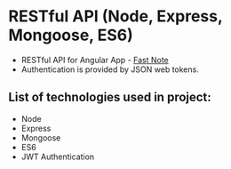 # RESTful API (Node, Express, Mongoose, ES6)

* RESTful API for Angular App  - <a href="https://mtrybus2208.github.io/Fast-note/">Fast Note</a>
* Authentication is provided by JSON web tokens. 

## List of technologies used in project:

* Node
* Express
* Mongoose
* ES6
* JWT Authentication